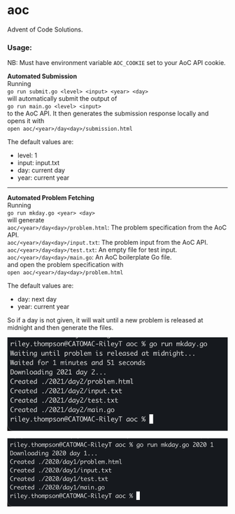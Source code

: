 # aoc
Advent of Code Solutions.

### **Usage:**
NB: Must have environment variable `AOC_COOKIE` set to your AoC API cookie.

**Automated Submission**\
Running\
`go run submit.go <level> <input> <year> <day>`\
will automatically submit the output of\
`go run main.go <level> <input>`\
to the AoC API. It then generates the submission response locally and opens it with\
`open aoc/<year>/day<day>/submission.html`

The default values are:
- level: 1
- input: input.txt
- day:   current day
- year:  current year

---

**Automated Problem Fetching**\
Running\
`go run mkday.go <year> <day>`\
will generate\
`aoc/<year>/day<day>/problem.html`: The problem specification from the AoC API.\
`aoc/<year>/day<day>/input.txt`: The problem input from the AoC API.\
`aoc/<year>/day<day>/test.txt`: An empty file for test input.\
`aoc/<year>/day<day>/main.go`: An AoC boilerplate Go file.\
and open the problem specification with\
`open aoc/<year>/day<day>/problem.html`

The default values are:
- day:   next day
- year:  current year

So if a day is not given, it will wait until a new problem is released at midnight and then generate the files.

![midnight](imgs/midnight.png)

![output](imgs/output.png)
